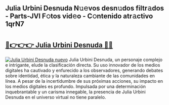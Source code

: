 ## Julia Urbini Desnuda N𝚞𝚎vos desn𝚞dos filtr𝚊dos - Parts-JVl F𝚘tos vid𝚎o - C𝚘ntenido atr𝚊ctivo 1qrN7

# <h2><a href="http://mb5ct3j.tromn.icu/?c=Julia+Urbini+Desnuda">🔗👉👉👉 Julia Urbini Desnuda 🔗🔗</a></h2>

[![Julia Urbini Desnuda nuevo](https://i.imgur.com/pEAQMta.gif)](http://mb5ct3j.tromn.icu/?c=Julia+Urbini+Desnuda)
Julia Urbini Desnuda, un personaje complejo e intrigante, elude la clasificación directa. Su uso innovador de los medios digitales ha cautivado y enfurecido a los observadores, generando debates sobre identidad, ética y la naturaleza cambiante de las comunidades en línea. A pesar de la incertidumbre de sus próximas acciones, su impacto en los medios digitales es profundo. Impulsada por una determinación inquebrantable y un carisma innegable, la presencia de Julia Urbini Desnuda en el universo virtual no tiene paralelo.
